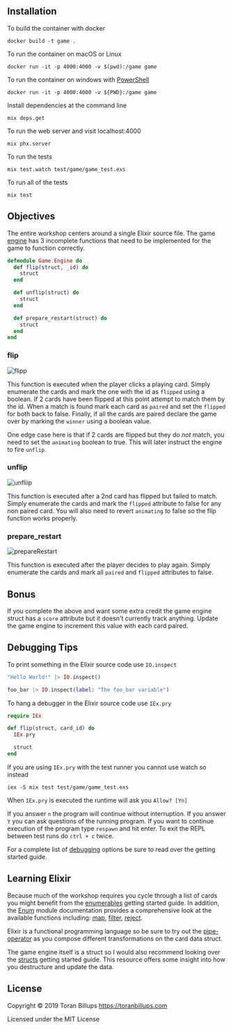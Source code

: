 ## Installation

To build the container with docker

```
docker build -t game .
```

To run the container on macOS or Linux

```
docker run -it -p 4000:4000 -v $(pwd):/game game
```

To run the container on windows with [PowerShell](https://docs.microsoft.com/en-us/powershell/scripting/install/installing-windows-powershell?view=powershell-6#finding-powershell-in-windows-10-81-80-and-7)

```
docker run -it -p 4000:4000 -v ${PWD}:/game game
```

Install dependencies at the command line

```
mix deps.get
```

To run the web server and visit localhost:4000

```
mix phx.server
```

To run the tests

```
mix test.watch test/game/game_test.exs
```

To run all of the tests

```
mix test
```

## Objectives

The entire workshop centers around a single Elixir source file. The game [engine](https://github.com/toranb/elixir-workshop/blob/master/lib/game/engine.ex) has 3 incomplete functions that need to be implemented for the game to function correctly.

```elixir
defmodule Game.Engine do
  def flip(struct, _id) do
    struct
  end

  def unflip(struct) do
    struct
  end

  def prepare_restart(struct) do
    struct
  end
end
```

### flip

![flipp](https://user-images.githubusercontent.com/147411/67634906-5d400800-f88f-11e9-8d3e-125fc09268a1.gif)

This function is executed when the player clicks a playing card. Simply enumerate the cards and mark the one with the id as `flipped` using a boolean. If 2 cards have been flipped at this point attempt to match them by the id. When a match is found mark each card as `paired` and set the `flipped` for both back to false. Finally, if all the cards are paired declare the game over by marking the `winner` using a boolean value.

One edge case here is that if 2 cards are flipped but they do *not* match, you need to set the `animating` boolean to true. This will later instruct the engine to fire `unflip`.

### unflip

![unfliip](https://user-images.githubusercontent.com/147411/67634902-4ac5ce80-f88f-11e9-8bbe-451093d55e4d.gif)

This function is executed after a 2nd card has flipped but failed to match. Simply enumerate the cards and mark the `flipped` attribute to false for any non paired card. You will also need to revert `animating` to false so the flip function works properly.

### prepare_restart

![prepareRestart](https://user-images.githubusercontent.com/147411/67634990-ed7e4d00-f88f-11e9-8af0-03c456c2e466.gif)

This function is executed after the player decides to play again. Simply enumerate the cards and mark all `paired` and `flipped` attributes to false.

## Bonus

If you complete the above and want some extra credit the game engine struct has a `score` attribute but it doesn't currently track anything. Update the game engine to increment this value with each card paired.

## Debugging Tips

To print something in the Elixir source code use `IO.inspect`

```elixir
"Hello World!" |> IO.inspect()

foo_bar |> IO.inspect(label: "The foo_bar variable")
```

To hang a debugger in the Elixir source code use `IEx.pry`

```elixir
require IEx

def flip(struct, card_id) do
  IEx.pry

  struct
end
```

If you are using `IEx.pry` with the test runner you cannot use watch so instead

```
iex -S mix test test/game/game_test.exs
```

When `IEx.pry` is executed the runtime will ask you `Allow? [Yn]`

If you answer `n` the program will continue without interruption. If you answer `Y` you can ask questions of the running program. If you want to continue execution of the program type `respawn` and hit enter. To exit the REPL between test runs do `ctrl + c` twice.

For a complete list of [debugging](https://elixir-lang.org/getting-started/debugging.html) options be sure to read over the getting started guide.

## Learning Elixir

Because much of the workshop requires you cycle through a list of cards you might benefit from the [enumerables](https://elixir-lang.org/getting-started/enumerables-and-streams.html#enumerables) getting started guide. In addition, the [Enum](https://hexdocs.pm/elixir/Enum.html) module documentation provides a comprehensive look at the available functions including: [map](https://hexdocs.pm/elixir/Enum.html#map/2), [filter](https://hexdocs.pm/elixir/Enum.html#filter/2), [reject](https://hexdocs.pm/elixir/Enum.html#reject/2).

Elixir is a functional programming language so be sure to try out the [pipe-operator](https://elixir-lang.org/getting-started/enumerables-and-streams.html#the-pipe-operator) as you compose different transformations on the card data struct.

The game engine itself is a struct so I would also recommend looking over the [structs](https://elixir-lang.org/getting-started/structs.html) getting started guide. This resource offers some insight into how you destructure and update the data.

## License

Copyright © 2019 Toran Billups https://toranbillups.com

Licensed under the MIT License
